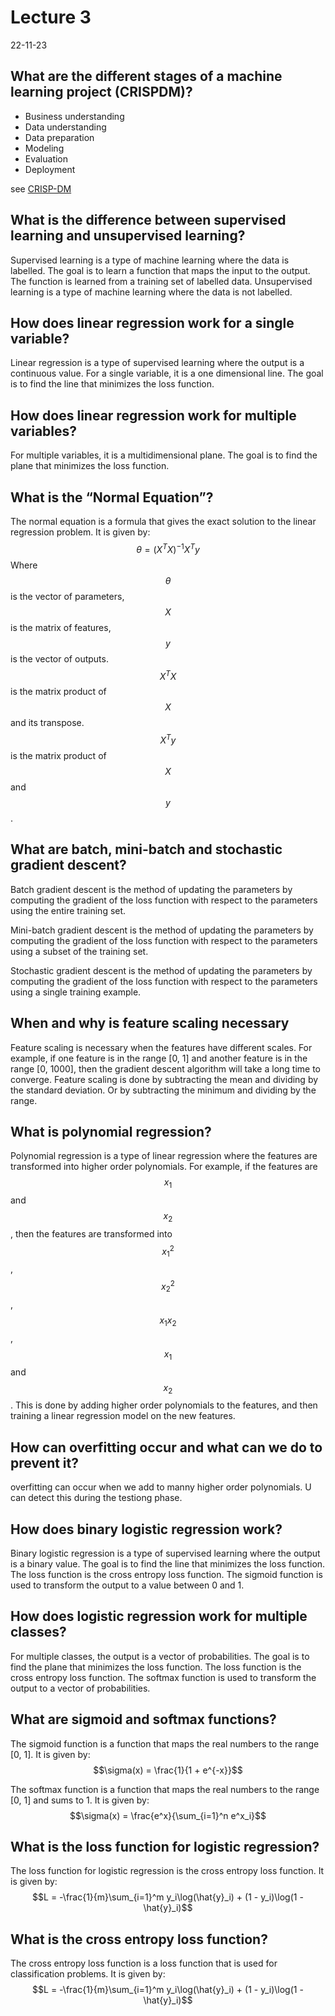 # Lecture 3

22-11-23

## What are the different stages of a machine learning project (CRISPDM)?

- Business understanding
- Data understanding
- Data preparation
- Modeling
- Evaluation
- Deployment

see [CRISP-DM](https://en.wikipedia.org/wiki/Cross-industry_standard_process_for_data_mining)

## What is the difference between supervised learning and unsupervised learning?

Supervised learning is a type of machine learning where the data is labelled. The goal is to learn a function that maps the input to the output. The function is learned from a training set of labelled data. Unsupervised learning is a type of machine learning where the data is not labelled.

## How does linear regression work for a single variable?

Linear regression is a type of supervised learning where the output is a continuous value. For a single variable, it is a one dimensional line. The goal is to find the line that minimizes the loss function.

## How does linear regression work for multiple variables?

For multiple variables, it is a multidimensional plane. The goal is to find the plane that minimizes the loss function.

## What is the “Normal Equation”?

The normal equation is a formula that gives the exact solution to the linear regression problem. It is given by: $$\theta = (X^TX)^{-1}X^Ty$$
Where $$\theta$$ is the vector of parameters, $$X$$ is the matrix of features, $$y$$ is the vector of outputs. $$X^TX$$ is the matrix product of $$X$$ and its transpose. $$X^Ty$$ is the matrix product of $$X$$ and $$y$$.

## What are batch, mini-batch and stochastic gradient descent?

Batch gradient descent is the method of updating the parameters by computing the gradient of the loss function with respect to the parameters using the entire training set.

Mini-batch gradient descent is the method of updating the parameters by computing the gradient of the loss function with respect to the parameters using a subset of the training set.

Stochastic gradient descent is the method of updating the parameters by computing the gradient of the loss function with respect to the parameters using a single training example.

## When and why is feature scaling necessary

Feature scaling is necessary when the features have different scales. For example, if one feature is in the range [0, 1] and another feature is in the range [0, 1000], then the gradient descent algorithm will take a long time to converge. Feature scaling is done by subtracting the mean and dividing by the standard deviation. Or by subtracting the minimum and dividing by the range.

## What is polynomial regression?

Polynomial regression is a type of linear regression where the features are transformed into higher order polynomials. For example, if the features are $$x_1$$ and $$x_2$$, then the features are transformed into $$x_1^2$$, $$x_2^2$$, $$x_1x_2$$, $$x_1$$ and $$x_2$$. This is done by adding higher order polynomials to the features, and then training a linear regression model on the new features.

## How can overfitting occur and what can we do to prevent it?

overfitting can occur when we add to manny higher order polynomials. U can detect this during the testiong phase.

## How does binary logistic regression work?

Binary logistic regression is a type of supervised learning where the output is a binary value. The goal is to find the line that minimizes the loss function. The loss function is the cross entropy loss function. The sigmoid function is used to transform the output to a value between 0 and 1.

## How does logistic regression work for multiple classes?

For multiple classes, the output is a vector of probabilities. The goal is to find the plane that minimizes the loss function. The loss function is the cross entropy loss function. The softmax function is used to transform the output to a vector of probabilities.

## What are sigmoid and softmax functions?

The sigmoid function is a function that maps the real numbers to the range [0, 1]. It is given by: $$\sigma(x) = \frac{1}{1 + e^{-x}}$$

The softmax function is a function that maps the real numbers to the range [0, 1] and sums to 1. It is given by: $$\sigma(x) = \frac{e^x}{\sum_{i=1}^n e^x_i}$$

## What is the loss function for logistic regression?

The loss function for logistic regression is the cross entropy loss function. It is given by: $$L = -\frac{1}{m}\sum_{i=1}^m y_i\log(\hat{y}_i) + (1 - y_i)\log(1 - \hat{y}_i)$$

## What is the cross entropy loss function?

The cross entropy loss function is a loss function that is used for classification problems. It is given by: $$L = -\frac{1}{m}\sum_{i=1}^m y_i\log(\hat{y}_i) + (1 - y_i)\log(1 - \hat{y}_i)$$
